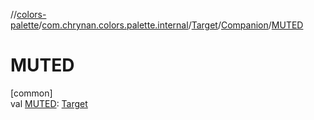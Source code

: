 //[colors-palette](../../../../index.md)/[com.chrynan.colors.palette.internal](../../index.md)/[Target](../index.md)/[Companion](index.md)/[MUTED](-m-u-t-e-d.md)

# MUTED

[common]\
val [MUTED](-m-u-t-e-d.md): [Target](../index.md)
